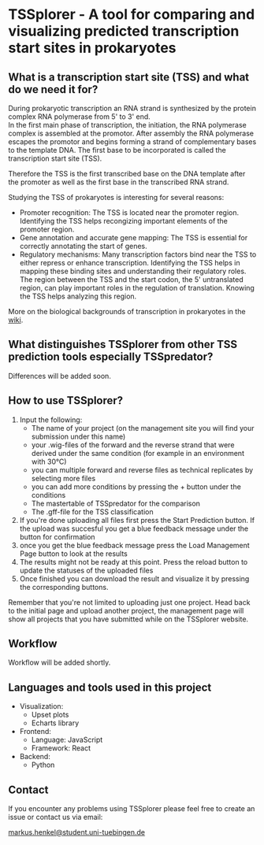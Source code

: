 # TSSplorer - A tool for comparing and visualizing predicted transcription start sites in prokaryotes

## What is a transcription start site (TSS) and what do we need it for?
During prokaryotic transcription an RNA strand is synthesized by the protein complex RNA polymerase from 5' to 3' end.  
In the first main phase of transcription, the initiation, the RNA polymerase complex is assembled at the promotor. After assembly the RNA polymerase escapes the promotor and begins forming a strand of complementary bases to the template DNA. The first base to be incorporated is called the transcription start site (TSS). 

Therefore the TSS is the first transcribed base on the DNA template after the promoter as well as the first base in the transcribed RNA strand.  

Studying the TSS of prokaryotes is interesting for several reasons:

- Promoter recognition: The TSS is located near the promoter region. Identifying the TSS helps recongizing important elements of the promoter region.
- Gene annotation and accurate gene mapping: The TSS is essential for correctly annotating the start of genes. 
- Regulatory mechanisms: Many transcription factors bind near the TSS to either repress or enhance transcription. Identifying the TSS helps in mapping these binding sites and understanding their regulatory roles. The region between the TSS and the start codon, the 5' untranslated region, can play important roles in the regulation of translation. Knowing the TSS helps analyzing this region.

More on the biological backgrounds of transcription in prokaryotes in the [wiki](https://github.com/Integrative-Transcriptomics/tss-prediction-comparison/wiki/Prokaryotic-gene-structure-and-transcription).


## What distinguishes TSSplorer from other TSS prediction tools especially TSSpredator?
Differences will be added soon.

## How to use TSSplorer?
1. Input the following:
   - The name of your project (on the management site you will find your submission under this name)
   - your .wig-files of the forward and the reverse strand that were derived under the same condition (for example in an environment with 30°C)
   - you can multiple forward and reverse files as technical replicates by selecting more files 
   - you can add more conditions by pressing the + button under the conditions
   - The mastertable of TSSpredator for the comparison
   - The .gff-file for the TSS classification
2. If you're done uploading all files first press the Start Prediction button. If the upload was succesful you get a blue feedback message under the button for confirmation
3. once you get the blue feedback message press the Load Management Page button to look at the results 
4. The results might not be ready at this point. Press the reload button to update the statuses of the uploaded files 
5. Once finished you can download the result and visualize it by pressing the corresponding buttons.

Remember that you're not limited to uploading just one project. Head back to the initial page and upload another project, the management page will show all projects that you have submitted while on the TSSplorer website. 
 
## Workflow
Workflow will be added shortly.

## Languages and tools used in this project
- Visualization: 
  - Upset plots
  - Echarts library
- Frontend: 
  - Language: JavaScript
  - Framework: React
- Backend: 
  - Python
## Contact
If you encounter any problems using TSSplorer please feel free to create an issue or contact us via email: 

markus.henkel@student.uni-tuebingen.de



